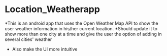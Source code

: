 # Location_Weatherapp
*This is an android app that uses the Open Weather Map API to show the user weather information in his/her current location.
*Should update it to show more than one city at a time and give the user the option of adding in several cities' weather
* Also make the UI more intuitive
